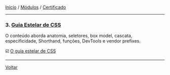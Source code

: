 [Início](https://github.com/Thalyalm/rocketseat-trilha-fundamentar) /
[Módulos](https://github.com/Thalyalm/rocketseat-trilha-fundamentar/tree/main/modulos) /
[Certificado](https://github.com/Thalyalm/rocketseat-trilha-fundamentar/tree/main/certificado)

---

### 3. [Guia Estelar de CSS](/aulas/guia-estelar-de-html)

O conteúdo aborda anatomia, seletores, box model, cascata, especificidade, Shorthand, funções, DevTools e vendor prefixes.

:ballot_box_with_check: [O guia estelar de CSS](/modulos/guia-estelar-de-css/o-guia-estelar-de-css)

---

[Voltar](https://github.com/Thalyalm/rocketseat-trilha-fundamentar/tree/main/modulos)